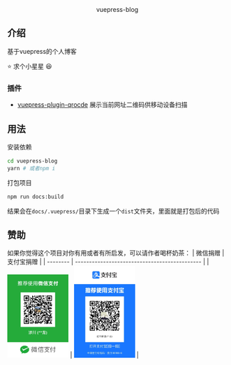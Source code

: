 <div align="center">
vuepress-blog
</div>


## 介绍

基于vuepress的个人博客

⭐ 求个小星星 😆


### 插件

- [vuepress-plugin-qrocde](https://github.com/openHacking/vuepress-plugin-qrcode) 展示当前网址二维码供移动设备扫描

## 用法


安装依赖

```sh
cd vuepress-blog
yarn # 或者npm i
```



打包项目

```sh
npm run docs:build
```

结果会在`docs/.vuepress/`目录下生成一个`dist`文件夹，里面就是打包后的代码

## 赞助

如果你觉得这个项目对你有用或者有所启发，可以请作者喝杯奶茶：
| 微信捐赠 | 支付宝捐赠                                    |
| -------- | --------------------------------------------- |
| <img src="./assets/wxpay.jpg" width="140" /> | <img src="./assets/alipay.jpg" width="140" />  |


